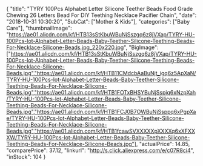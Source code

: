 {
	"title": "TYRY 100Pcs Alphabet Letter Silicone Teether Beads Food Grade Chewing 26 Letters Bead For DIY Teething Necklace Pacifier Chain",
	"date": "2018-10-31 10:30:20",
	"SubCat": ["Mother & Kids"],
	"categories": ["Baby Care"],
	"thumbnailImage": "https://ae01.alicdn.com/kf/HTB13sStKbuWBuNjSszgq6z8jVXap/TYRY-HU-100Pcs-lot-Alphabet-Letter-Beads-Baby-Teether-Silicone-Teething-Beads-For-Necklace-Silicone-Beads.jpg_220x220.jpg",
	"BigImage": ["https://ae01.alicdn.com/kf/HTB13sStKbuWBuNjSszgq6z8jVXap/TYRY-HU-100Pcs-lot-Alphabet-Letter-Beads-Baby-Teether-Silicone-Teething-Beads-For-Necklace-Silicone-Beads.jpg","https://ae01.alicdn.com/kf/HTB11CMdcbAaBuNjt_igq6z5ApXaN/TYRY-HU-100Pcs-lot-Alphabet-Letter-Beads-Baby-Teether-Silicone-Teething-Beads-For-Necklace-Silicone-Beads.jpg","https://ae01.alicdn.com/kf/HTB1FOTxBHSYBuNjSspiq6xNzpXah/TYRY-HU-100Pcs-lot-Alphabet-Letter-Beads-Baby-Teether-Silicone-Teething-Beads-For-Necklace-Silicone-Beads.jpg","https://ae01.alicdn.com/kf/HTB1FCJ0B7OWBuNjSsppq6xPgpXae/TYRY-HU-100Pcs-lot-Alphabet-Letter-Beads-Baby-Teether-Silicone-Teething-Beads-For-Necklace-Silicone-Beads.jpg","https://ae01.alicdn.com/kf/HTB1fcawSVXXXXXpXXXXq6xXFXXXW/TYRY-HU-100Pcs-lot-Alphabet-Letter-Beads-Baby-Teether-Silicone-Teething-Beads-For-Necklace-Silicone-Beads.jpg"],
	"actualPrice": 14.85,
	"comparePrice": 37.12,
	"linkurl": "http://s.click.aliexpress.com/e/c07R8ci4",
	"inStock": 104
}
